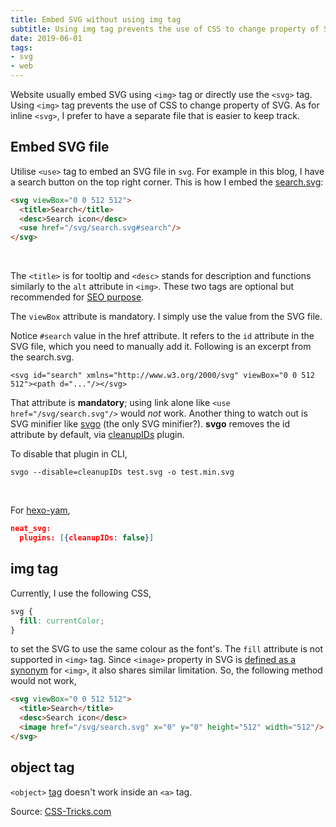 ```yaml
---
title: Embed SVG without using img tag
subtitle: Using img tag prevents the use of CSS to change property of SVG. There is a workaround.
date: 2019-06-01
tags:
- svg
- web
---
```


Website usually embed SVG using `<img>` tag or directly use the `<svg>` tag. Using `<img>` tag prevents the use of CSS to change property of SVG. As for inline `<svg>`, I prefer to have a separate file that is easier to keep track.

## Embed SVG file

Utilise `<use>` tag to embed an SVG file in `svg`. For example in this blog, I have a search button on the top right corner. This is how I embed the [search.svg](/svg/search.svg):

```html
<svg viewBox="0 0 512 512">
  <title>Search</title>
  <desc>Search icon</desc>
  <use href="/svg/search.svg#search"/>
</svg>
```

<br/>

The `<title>` is for tooltip and `<desc>` stands for description and functions similarly to the `alt` attribute in `<img>`. These two tags are optional but recommended for [SEO purpose](https://support.google.com/webmasters/answer/114016?hl=en).

The `viewBox` attribute is mandatory. I simply use the value from the SVG file.

Notice `#search` value in the href attribute. It refers to the `id` attribute in the SVG file, which you need to manually add it. Following is an excerpt from the search.svg.

```
<svg id="search" xmlns="http://www.w3.org/2000/svg" viewBox="0 0 512 512"><path d="..."/></svg>
```

That attribute is **mandatory**; using link alone like `<use href="/svg/search.svg"/>` would *not* work. Another thing to watch out is SVG minifier like [svgo](https://github.com/svg/svgo) (the only SVG minifier?). **svgo** removes the id attribute by default, via [cleanupIDs](https://github.com/svg/svgo/blob/master/plugins/cleanupIDs.js) plugin.

To disable that plugin in CLI,
```
svgo --disable=cleanupIDs test.svg -o test.min.svg
```

<br/>

For [hexo-yam](https://github.com/weyusi/hexo-yam),
```json
neat_svg:
  plugins: [{cleanupIDs: false}]
```

## img tag

Currently, I use the following CSS,

```css
svg {
  fill: currentColor;
}
```

to set the SVG to use the same colour as the font's. The `fill` attribute is not supported in `<img>` tag. Since `<image>` property in SVG is [defined as a synonym](https://developer.mozilla.org/en-US/docs/Web/SVG/Element/image) for `<img>`, it also shares similar limitation. So, the following method would not work,

```html
<svg viewBox="0 0 512 512">
  <title>Search</title>
  <desc>Search icon</desc>
  <image href="/svg/search.svg" x="0" y="0" height="512" width="512"/>
</svg>
```

## object tag

`<object>` [tag](https://css-tricks.com/using-svg/#article-header-id-11) doesn't work inside an `<a>` tag.

Source: [CSS-Tricks.com](https://css-tricks.com/svg-use-external-source/)
